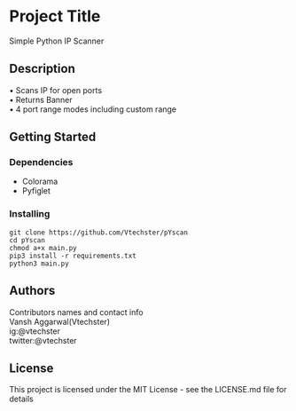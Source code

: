 # Project Title
Simple Python IP Scanner
## Description
• Scans IP for open ports<br>
• Returns Banner<br>
• 4 port range modes including custom range<br>
## Getting Started
### Dependencies
* Colorama
* Pyfiglet
### Installing
```
git clone https://github.com/Vtechster/pYscan
cd pYscan
chmod a+x main.py
pip3 install -r requirements.txt
python3 main.py
```
## Authors
Contributors names and contact info<br>
Vansh Aggarwal(Vtechster)<br>
ig:@vtechster<br>
twitter:@vtechster
## License
This project is licensed under the MIT License - see the LICENSE.md file for details
